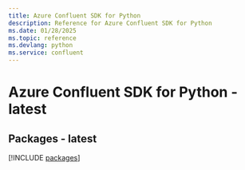 ```yaml
---
title: Azure Confluent SDK for Python
description: Reference for Azure Confluent SDK for Python
ms.date: 01/28/2025
ms.topic: reference
ms.devlang: python
ms.service: confluent
---
```

# Azure Confluent SDK for Python - latest
## Packages - latest
[!INCLUDE [packages](confluent-index.md)]